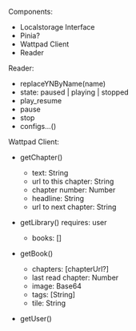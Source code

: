 Components:
* Localstorage Interface
* Pinia?
* Wattpad Client
* Reader

Reader:
* replaceYNByName(name)
* state: paused | playing | stopped
* play_resume
* pause
* stop
* configs...()

Wattpad Client:
* getChapter()
	* text: String
	* url to this chapter: String
	* chapter number: Number
	* headline: String
	* url to next chapter: String

* getLibrary() requires: user
	* books: []

* getBook()
	* chapters: [chapterUrl?]
	* last read chapter: Number
	* image: Base64
	* tags: [String]
	* tile: String

* getUser()

